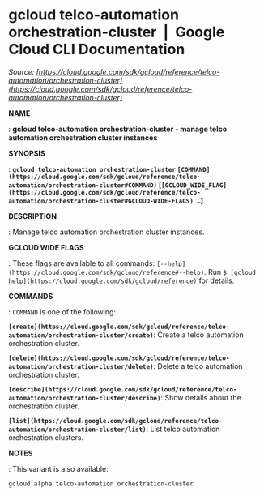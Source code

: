 # gcloud telco-automation orchestration-cluster  |  Google Cloud CLI Documentation

*Source: [https://cloud.google.com/sdk/gcloud/reference/telco-automation/orchestration-cluster](https://cloud.google.com/sdk/gcloud/reference/telco-automation/orchestration-cluster)*

**NAME**

: **gcloud telco-automation orchestration-cluster - manage telco automation orchestration cluster instances**

**SYNOPSIS**

: **`gcloud telco-automation orchestration-cluster` `[COMMAND](https://cloud.google.com/sdk/gcloud/reference/telco-automation/orchestration-cluster#COMMAND)` [`[GCLOUD_WIDE_FLAG](https://cloud.google.com/sdk/gcloud/reference/telco-automation/orchestration-cluster#GCLOUD-WIDE-FLAGS) …`]**

**DESCRIPTION**

: Manage telco automation orchestration cluster instances.

**GCLOUD WIDE FLAGS**

: These flags are available to all commands: `[--help](https://cloud.google.com/sdk/gcloud/reference#--help)`.
Run `$ [gcloud help](https://cloud.google.com/sdk/gcloud/reference)` for details.

**COMMANDS**

: ``COMMAND`` is one of the following:

**`[create](https://cloud.google.com/sdk/gcloud/reference/telco-automation/orchestration-cluster/create)`**:
Create a telco automation orchestration cluster.

**`[delete](https://cloud.google.com/sdk/gcloud/reference/telco-automation/orchestration-cluster/delete)`**:
Delete a telco automation orchestration cluster.

**`[describe](https://cloud.google.com/sdk/gcloud/reference/telco-automation/orchestration-cluster/describe)`**:
Show details about the orchestration cluster.

**`[list](https://cloud.google.com/sdk/gcloud/reference/telco-automation/orchestration-cluster/list)`**:
List telco automation orchestration clusters.

**NOTES**

: This variant is also available:

```
gcloud alpha telco-automation orchestration-cluster
```